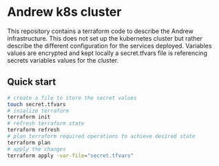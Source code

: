 # Andrew k8s cluster

This repository contains a terraform code to describe the Andrew infrastructure. 
This does not set up the kubernetes cluster but rather describe the different configuration for the services deployed.
Variables values are encrypted and kept locally a secret.tfvars file is referencing secrets variables values for the cluster.

## Quick start

```bash
# create a file to store the secret values
touch secret.tfvars
# inialize terraform 
terraform init
# refresh terraform state
terraform refresh 
# plan terraform required operations to achieve desired state
terraform plan
# apply the changes
terraform apply -var-file="secret.tfvars"
```